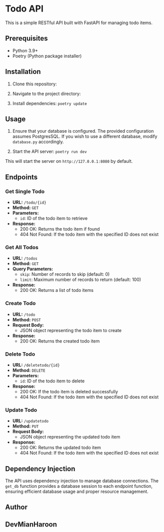 # Todo API

This is a simple RESTful API built with FastAPI for managing todo items.

## Prerequisites
- Python 3.9+
- Poetry (Python package installer)

## Installation

1. Clone this repository:

2. Navigate to the project directory:

3. Install dependencies:
    `poetry update`

## Usage

1. Ensure that your database is configured. The provided configuration assumes PostgresSQL. If you wish to use a different database, modify `database.py` accordingly.

2. Start the API server:
          `poetry run dev`

This will start the server on `http://127.0.0.1:8080` by default.

## Endpoints

### Get Single Todo
- **URL:** `/todo/{id}`
- **Method:** `GET`
- **Parameters:**
  - `id`: ID of the todo item to retrieve
- **Response:**
  - 200 OK: Returns the todo item if found
  - 404 Not Found: If the todo item with the specified ID does not exist

### Get All Todos
- **URL:** `/todos`
- **Method:** `GET`
- **Query Parameters:**
  - `skip`: Number of records to skip (default: 0)
  - `limit`: Maximum number of records to return (default: 100)
- **Response:**
  - 200 OK: Returns a list of todo items

### Create Todo
- **URL:** `/todo`
- **Method:** `POST`
- **Request Body:**
  - JSON object representing the todo item to create
- **Response:**
  - 200 OK: Returns the created todo item

### Delete Todo
- **URL:** `/deletetodo/{id}`
- **Method:** `DELETE`
- **Parameters:**
  - `id`: ID of the todo item to delete
- **Response:**
  - 200 OK: If the todo item is deleted successfully
  - 404 Not Found: If the todo item with the specified ID does not exist

### Update Todo
- **URL:** `/updatetodo`
- **Method:** `PUT`
- **Request Body:**
  - JSON object representing the updated todo item
- **Response:**
  - 200 OK: Returns the updated todo item
  - 404 Not Found: If the todo item with the specified ID does not exist

## Dependency Injection
The API uses dependency injection to manage database connections. The `get_db` function provides a database session to each endpoint function, ensuring efficient database usage and proper resource management.


## Author
## DevMianHaroon

